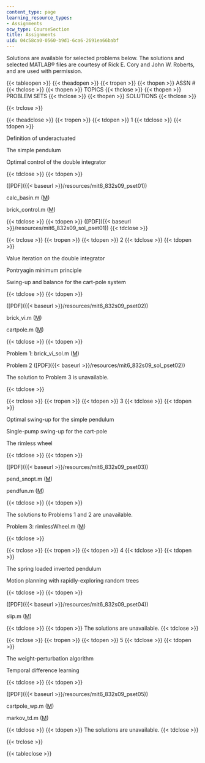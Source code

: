 ```yaml
---
content_type: page
learning_resource_types:
- Assignments
ocw_type: CourseSection
title: Assignments
uid: 04c58ca0-0560-b9d1-6ca6-2691ea66babf
---
```


Solutions are available for selected problems below. The solutions and selected MATLAB® files are courtesy of Rick E. Cory and John W. Roberts, and are used with permission.

{{< tableopen >}}
{{< theadopen >}}
{{< tropen >}}
{{< thopen >}}
ASSN #
{{< thclose >}}
{{< thopen >}}
TOPICS
{{< thclose >}}
{{< thopen >}}
PROBLEM SETS
{{< thclose >}}
{{< thopen >}}
SOLUTIONS
{{< thclose >}}

{{< trclose >}}

{{< theadclose >}}
{{< tropen >}}
{{< tdopen >}}
1
{{< tdclose >}}
{{< tdopen >}}


Definition of underactuated

The simple pendulum

Optimal control of the double integrator


{{< tdclose >}}
{{< tdopen >}}


([PDF]({{< baseurl >}}/resources/mit6_832s09_pset01))

calc\_basin.m ([M](/courses/electrical-engineering-and-computer-science/6-832-underactuated-robotics-spring-2009/assignments/calc_basin.m))

brick\_control.m ([M](/courses/electrical-engineering-and-computer-science/6-832-underactuated-robotics-spring-2009/assignments/brick_control.m))


{{< tdclose >}}
{{< tdopen >}}
([PDF]({{< baseurl >}}/resources/mit6_832s09_sol_pset01))
{{< tdclose >}}

{{< trclose >}}
{{< tropen >}}
{{< tdopen >}}
2
{{< tdclose >}}
{{< tdopen >}}


Value iteration on the double integrator

Pontryagin minimum principle

Swing-up and balance for the cart-pole system


{{< tdclose >}}
{{< tdopen >}}


([PDF]({{< baseurl >}}/resources/mit6_832s09_pset02))

brick\_vi.m ([M](/courses/electrical-engineering-and-computer-science/6-832-underactuated-robotics-spring-2009/assignments/brick_vi.m))

cartpole.m ([M](/courses/electrical-engineering-and-computer-science/6-832-underactuated-robotics-spring-2009/assignments/cartpole.m))


{{< tdclose >}}
{{< tdopen >}}


Problem 1: brick\_vi\_sol.m ([M](/courses/electrical-engineering-and-computer-science/6-832-underactuated-robotics-spring-2009/assignments/brick_vi_sol.m))

Problem 2 ([PDF]({{< baseurl >}}/resources/mit6_832s09_sol_pset02))

The solution to Problem 3 is unavailable.


{{< tdclose >}}

{{< trclose >}}
{{< tropen >}}
{{< tdopen >}}
3
{{< tdclose >}}
{{< tdopen >}}


Optimal swing-up for the simple pendulum

Single-pump swing-up for the cart-pole

The rimless wheel


{{< tdclose >}}
{{< tdopen >}}


([PDF]({{< baseurl >}}/resources/mit6_832s09_pset03))

pend\_snopt.m ([M](/courses/electrical-engineering-and-computer-science/6-832-underactuated-robotics-spring-2009/assignments/pend_snopt.m))

pendfun.m ([M](/courses/electrical-engineering-and-computer-science/6-832-underactuated-robotics-spring-2009/assignments/pendfun.m))


{{< tdclose >}}
{{< tdopen >}}


The solutions to Problems 1 and 2 are unavailable.

Problem 3: rimlessWheel.m ([M](/courses/electrical-engineering-and-computer-science/6-832-underactuated-robotics-spring-2009/assignments/rimlessWheel.m))


{{< tdclose >}}

{{< trclose >}}
{{< tropen >}}
{{< tdopen >}}
4
{{< tdclose >}}
{{< tdopen >}}


The spring loaded inverted pendulum

Motion planning with rapidly-exploring random trees


{{< tdclose >}}
{{< tdopen >}}


([PDF]({{< baseurl >}}/resources/mit6_832s09_pset04))

slip.m ([M](/courses/electrical-engineering-and-computer-science/6-832-underactuated-robotics-spring-2009/assignments/slip.m))


{{< tdclose >}}
{{< tdopen >}}
The solutions are unavailable.
{{< tdclose >}}

{{< trclose >}}
{{< tropen >}}
{{< tdopen >}}
5
{{< tdclose >}}
{{< tdopen >}}


The weight-perturbation algorithm

Temporal difference learning


{{< tdclose >}}
{{< tdopen >}}


([PDF]({{< baseurl >}}/resources/mit6_832s09_pset05))

cartpole\_wp.m ([M](/courses/electrical-engineering-and-computer-science/6-832-underactuated-robotics-spring-2009/assignments/cartpole_wp.m))

markov\_td.m ([M](/courses/electrical-engineering-and-computer-science/6-832-underactuated-robotics-spring-2009/assignments/markov_td.m))


{{< tdclose >}}
{{< tdopen >}}
The solutions are unavailable.
{{< tdclose >}}

{{< trclose >}}

{{< tableclose >}}